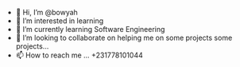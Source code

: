 - 👋 Hi, I’m @bowyah
- 👀 I’m interested in learning
- 🌱 I’m currently learning Software Engineering
- 💞️ I’m looking to collaborate on helping me on some projects some projects...
- 📫 How to reach me ... +231778101044

<!---
bowyah/bowyah is a ✨ special ✨ repository because its `README.md` (this file) appears on your GitHub profile.
You can click the Preview link to take a look at your changes.
--->

